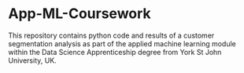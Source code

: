 # App-ML-Coursework

This repository contains python code and results of a customer segmentation analysis as part of the applied machine learning module within the Data Science Apprenticeship degree from York St John University, UK.
